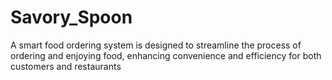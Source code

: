 # Savory_Spoon
 A smart food ordering system is designed to streamline the process of ordering and enjoying food, enhancing convenience and efficiency for both customers and restaurants
